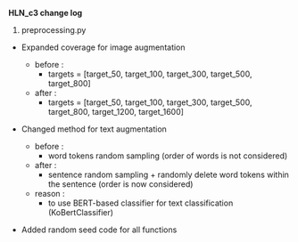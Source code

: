 __HLN_c3 change log__


1. preprocessing.py
- Expanded coverage for image augmentation 
    - before :  
        - targets = [target_50, target_100, target_300, target_500, target_800]  
    - after :  
        - targets = [target_50, target_100, target_300, target_500, target_800, target_1200, target_1600]  

- Changed method for text augmentation  
    - before :  
        - word tokens random sampling (order of words is not considered)  
    - after :  
        - sentence random sampling + randomly delete word tokens within the sentence (order is now considered)  
    - reason :  
        - to use BERT-based classifier for text classification (KoBertClassifier)  
    
- Added random seed code for all functions  
